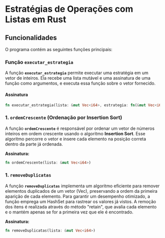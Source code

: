 # Estratégias de Operações com Listas em Rust

## Funcionalidades

O programa contém as seguintes funções principais:

### Função `executar_estrategia`

A função **`executar_estrategia`** permite executar uma estratégia em um vetor de inteiros. Ela recebe uma lista mutável e uma assinatura de uma função como argumentos, e executa essa função sobre o vetor fornecido.

#### Assinatura
```rust
fn executar_estrategia(lista: &mut Vec<i64>, estrategia: fn(&mut Vec<i64>));
```

### 1. `ordemCrescente` (Ordenação por Insertion Sort)
A função **`ordemCrescente`** é responsável por ordenar um vetor de números inteiros em ordem crescente usando o algoritmo **Insertion Sort**. Esse algoritmo percorre o vetor e insere cada elemento na posição correta dentro da parte já ordenada.

**Assinatura:**
```rust
fn ordemCrescente(lista: &mut Vec<i64>)
```
### 1. `removeDuplicatas` 
A função **`removeDuplicatas`** implementa um algoritmo eficiente para remover elementos duplicados de um vetor (Vec<i64>), preservando a ordem da primeira aparição de cada elemento. Para garantir um desempenho otimizado, a função emprega um HashSet para rastrear os valores já vistos. A remoção dos itens é realizada através do método "retain", que avalia cada elemento e o mantém apenas se for a primeira vez que ele é encontrado.

**Assinatura:**
```rust
fn removeDuplicatas(lista: &mut Vec<i64>)
```
